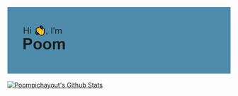 <!--
**poompichayout/poompichayout** is a ✨ _special_ ✨ repository because its `README.md` (this file) appears on your GitHub profile.

Here are some ideas to get you started:

- 🔭 I’m currently working on ...
- 🌱 I’m currently learning ...
- 👯 I’m looking to collaborate on ...
- 🤔 I’m looking for help with ...
- 💬 Ask me about ...
- 📫 How to reach me: ...
- 😄 Pronouns: ...
- ⚡ Fun fact: ...
-->
![image](./header.png)



[![Poompichayout's Github Stats](https://github-readme-stats.vercel.app/api?username=poompichayout)](https://github.com/anuraghazra/github-readme-stats)

